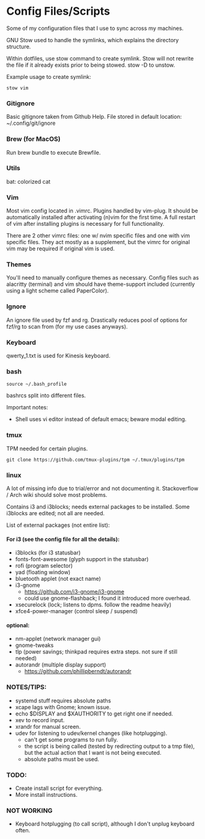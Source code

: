 # Config Files/Scripts

Some of my configuration files that I use to sync across my machines.

GNU Stow used to handle the symlinks, which explains the directory structure.

Within dotfiles, use stow command to create symlink. Stow will not rewrite the
file if it already exists prior to being stowed. stow -D to unstow.

Example usage to create symlink:

```
stow vim
```

### Gitignore

Basic gitignore taken from Github Help.
File stored in default location: ~/.config/git/ignore

### Brew (for MacOS)

Run brew bundle to execute Brewfile.

### Utils

bat: colorized cat

### Vim

Most vim config located in .vimrc. Plugins handled by vim-plug. It should be
automatically installed after activating (n)vim for the first time. A full
restart of vim after installing plugins is necessary for full functionality.

There are 2 other vimrc files: one w/ nvim specific files and one with vim
specific files. They act mostly as a supplement, but the vimrc for original vim
may be required if original vim is used.

### Themes

You'll need to manually configure themes as necessary.
Config files such as alacritty (terminal) and vim should have theme-support
included (currently using a light scheme called PaperColor).

### Ignore

An ignore file used by fzf and rg. Drastically reduces pool of options for
fzf/rg to scan from (for my use cases anyways).

### Keyboard

qwerty_1.txt is used for Kinesis keyboard.

### bash

```
source ~/.bash_profile
```

bashrcs split into different files.

Important notes:

- Shell uses vi editor instead of default emacs; beware modal editing.

### tmux

TPM needed for certain plugins.

```
git clone https://github.com/tmux-plugins/tpm ~/.tmux/plugins/tpm
```

### linux

A lot of missing info due to trial/error and not documenting it.
Stackoverflow / Arch wiki should solve most problems.

Contains i3 and i3blocks; needs external packages to be installed.
Some i3blocks are edited; not all are needed.

List of external packages (not entire list):

#### For i3 (see the config file for all the details):

- i3blocks (for i3 statusbar)
- fonts-font-awesome (glyph support in the statusbar)
- rofi (program selector)
- yad (floating window)
- bluetooth applet (not exact name)
- i3-gnome
  - https://github.com/i3-gnome/i3-gnome
  - could use gnome-flashback; I found it introduced more overhead.
- xsecurelock (lock; listens to dpms. follow the readme heavily)
- xfce4-power-manager (control sleep / suspend)

#### optional:

- nm-applet (network manager gui)
- gnome-tweaks
- tlp (power savings; thinkpad requires extra steps. not sure if still needed)
- autorandr (multiple display support)
  - https://github.com/phillipberndt/autorandr

### NOTES/TIPS:

- systemd stuff requires absolute paths
- xcape lags with Gnome; known issue.
- echo $DISPLAY and $XAUTHORITY to get right one if needed.
- xev to record input.
- xrandr for manual screen.
- udev for listening to udev/kernel changes (like hotplugging).
  - can't get some programs to run fully.
  - the script is being called (tested by redirecting output to a tmp file),
    but the actual action that I want is not being executed.
  - absolute paths must be used.

### TODO:

- Create install script for everything.
- More install instructions.

### NOT WORKING

- Keyboard hotplugging (to call script), although I don't unplug keyboard often.
